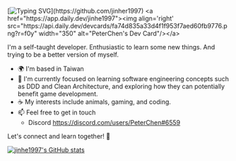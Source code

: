 [![Typing SVG](https://readme-typing-svg.demolab.com?font=Fira+Code&size=30&pause=1000&color=FFFFFF&width=500&lines=Hi+there%F0%9F%91%8B%2C+I'm+PeterChen.)](https://github.com/jinher1997)
<a href="https://app.daily.dev/jinhe1997"><img align='right' src="https://api.daily.dev/devcards/fa74d835a33d4f1f953f7aed60fb9776.png?r=f0y" width="350" alt="PeterChen's Dev Card"/></a>

I'm a self-taught developer. Enthusiastic to learn some new things. 
And trying to be a better version of myself.

* 🌍 I'm based in Taiwan
* 🧠 I'm currently focused on learning software engineering concepts such as DDD and Clean Architecture, and exploring how they can potentially benefit game development.
* ☕ My interests include animals, gaming, and coding.
* 📫 Feel free to get in touch
  - Discord https://discord.com/users/PeterChen#6559

Let's connect and learn together! 👾

<a href="http://www.github.com/jinhe1997"><img src="https://github-readme-stats.vercel.app/api?username=jinhe1997&show_icons=true&hide=&count_private=true&title_color=6366f1&text_color=ffffff&icon_color=10b981&bg_color=1c1917&hide_border=true&show_icons=true" alt="jinhe1997's GitHub stats" /></a>

